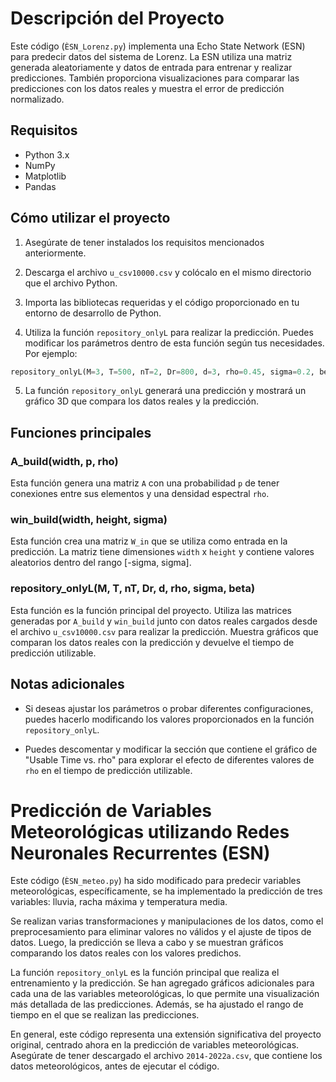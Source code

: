 # Descripción del Proyecto

Este código (`ÈSN_Lorenz.py`) implementa una Echo State Network (ESN) para predecir datos del sistema de Lorenz. La ESN utiliza una matriz generada aleatoriamente y datos de entrada para entrenar y realizar predicciones. También proporciona visualizaciones para comparar las predicciones con los datos reales y muestra el error de predicción normalizado.

## Requisitos

- Python 3.x
- NumPy
- Matplotlib
- Pandas

## Cómo utilizar el proyecto

1. Asegúrate de tener instalados los requisitos mencionados anteriormente.
2. Descarga el archivo `u_csv10000.csv` y colócalo en el mismo directorio que el archivo Python.
3. Importa las bibliotecas requeridas y el código proporcionado en tu entorno de desarrollo de Python.


4. Utiliza la función `repository_onlyL` para realizar la predicción. Puedes modificar los parámetros dentro de esta función según tus necesidades. Por ejemplo:

```python
repository_onlyL(M=3, T=500, nT=2, Dr=800, d=3, rho=0.45, sigma=0.2, beta=1.4)
```

5. La función `repository_onlyL` generará una predicción y mostrará un gráfico 3D que compara los datos reales y la predicción.

## Funciones principales

### A_build(width, p, rho)

Esta función genera una matriz `A` con una probabilidad `p` de tener conexiones entre sus elementos y una densidad espectral `rho`.

### win_build(width, height, sigma)

Esta función crea una matriz `W_in` que se utiliza como entrada en la predicción. La matriz tiene dimensiones `width` x `height` y contiene valores aleatorios dentro del rango [-sigma, sigma].

### repository_onlyL(M, T, nT, Dr, d, rho, sigma, beta)

Esta función es la función principal del proyecto. Utiliza las matrices generadas por `A_build` y `win_build` junto con datos reales cargados desde el archivo `u_csv10000.csv` para realizar la predicción. Muestra gráficos que comparan los datos reales con la predicción y devuelve el tiempo de predicción utilizable.

## Notas adicionales

- Si deseas ajustar los parámetros o probar diferentes configuraciones, puedes hacerlo modificando los valores proporcionados en la función `repository_onlyL`.

- Puedes descomentar y modificar la sección que contiene el gráfico de "Usable Time vs. rho" para explorar el efecto de diferentes valores de `rho` en el tiempo de predicción utilizable.



# Predicción de Variables Meteorológicas utilizando Redes Neuronales Recurrentes (ESN)

Este código (`ÈSN_meteo.py`) ha sido modificado para predecir variables meteorológicas, específicamente, se ha implementado la predicción de tres variables: lluvia, racha máxima y temperatura media. 

Se realizan varias transformaciones y manipulaciones de los datos, como el preprocesamiento para eliminar valores no válidos y el ajuste de tipos de datos. Luego, la predicción se lleva a cabo y se muestran gráficos comparando los datos reales con los valores predichos.

La función `repository_onlyL` es la función principal que realiza el entrenamiento y la predicción. Se han agregado gráficos adicionales para cada una de las variables meteorológicas, lo que permite una visualización más detallada de las predicciones. Además, se ha ajustado el rango de tiempo en el que se realizan las predicciones.

En general, este código representa una extensión significativa del proyecto original, centrado ahora en la predicción de variables meteorológicas. Asegúrate de tener descargado el archivo `2014-2022a.csv`, que contiene los datos meteorológicos, antes de ejecutar el código.
